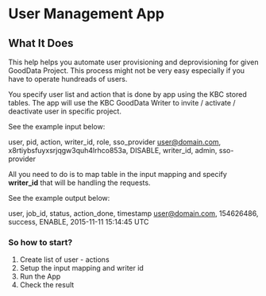 # User Management App

## What It Does

This help helps you automate user provisioning and deprovisioning for given GoodData Project. This process might not be very easy especially if you have to operate hundreads of users.

You specify user list and action that is done by app using the KBC stored tables. The app will use the KBC GoodData Writer to invite / activate / deactivate user in specific project. 

See the example input below:

user, pid, action, writer_id, role, sso_provider
user@domain.com, x8rtiybsfuyxsrjqgw3quh4lrhco853a, DISABLE, writer_id, admin, sso-provider

All you need to do is to map table in the input mapping and specify **writer_id** that will be handling the requests.  

See the example output below:

user, job_id, status, action_done, timestamp
user@domain.com, 154626486, success, ENABLE, 2015-11-11 15:14:45 UTC

### So how to start?

1) Create list of user - actions
2) Setup the input mapping and writer id
3) Run the App
4) Check the result
